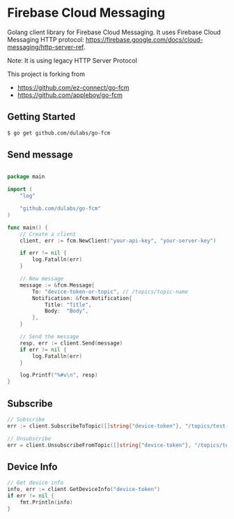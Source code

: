 
# Firebase Cloud Messaging

Golang client library for Firebase Cloud Messaging.
It uses Firebase Cloud Messaging HTTP protocol: https://firebase.google.com/docs/cloud-messaging/http-server-ref.

Note: It is using legacy HTTP Server Protocol

This project is forking from 
- https://github.com/ez-connect/go-fcm 
- https://github.com/appleboy/go-fcm

## Getting Started

```sh
$ go get github.com/dulabs/go-fcm
```

## Send message

```go

package main

import (
	"log"

	"github.com/dulabs/go-fcm"
)

func main() {
    // Create a client
    client, err := fcm.NewClient("your-api-key", "your-server-key")

	if err != nil {
		log.Fatalln(err)
	}

    // New message
    message := &fcm.Message{
        To: "device-token-or-topic", // /topics/topic-name
        Notification: &fcm.Notification{
            Title: "Title",
            Body:  "Body",
        },
    }

    // Send the message
    resp, err := client.Send(message)
    if err != nil {
        log.Fatalln(err)
    }

    log.Printf("%#v\n", resp)
}
```
## Subscribe

```go
// Subscribe
err := client.SubscribeToTopic([]string{"device-token"}, "/topics/test-topic-name")

// Unsubscribe
err = client.UnsubscribeFromTopic([]string{"device-token"}, "/topics/test-topic-name")
```

## Device Info

```go
// Get device info
info, err := client.GetDeviceInfo("device-token")
if err != nil {
    fmt.Println(info)
}
```

